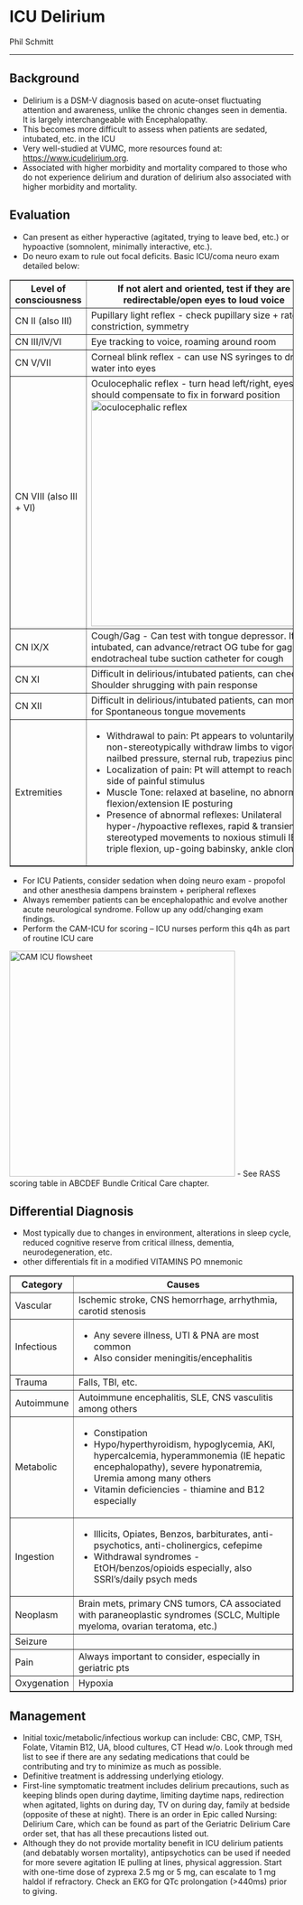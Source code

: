 # ICU Delirium

Phil Schmitt

---
## Background
-	Delirium is a DSM-V diagnosis based on acute-onset fluctuating attention and awareness, unlike the chronic changes seen in dementia. It is largely interchangeable with Encephalopathy.
-	This becomes more difficult to assess when patients are sedated, intubated, etc. in the ICU
-	Very well-studied at VUMC, more resources found at: https://www.icudelirium.org.
-	Associated with higher morbidity and mortality compared to those who do not experience delirium and duration of delirium also associated with higher morbidity and mortality.

## Evaluation
-	Can present as either hyperactive (agitated, trying to leave bed, etc.) or hypoactive (somnolent, minimally interactive, etc.). 
-	Do neuro exam to rule out focal deficits. Basic ICU/coma neuro exam detailed below:

<table border="1">
  <thead>
    <tr>
      <th>Level of consciousness</th>
      <th>If not alert and oriented, test if they are redirectable/open eyes to loud voice</th>
    </tr>
  </thead>
  <tbody>
    <tr>
      <td>CN II (also III)</td>
      <td>Pupillary light reflex - check pupillary size + rate of constriction, symmetry</td>
    </tr>
    <tr>
      <td>CN III/IV/VI</td>
      <td>Eye tracking to voice, roaming around room</td>
    </tr>
    <tr>
      <td>CN V/VII</td>
      <td>Corneal blink reflex - can use NS syringes to drop water into eyes</td>
    </tr>
    <tr>
      <td>CN VIII (also III + VI)</td>
      <td>Oculocephalic reflex - turn head left/right, eyes should compensate to fix in forward position<br><img src='images/oculocephalic.png' alt='oculocephalic reflex' width='400'></td>
    </tr>
    <tr>
      <td>CN IX/X</td>
      <td>Cough/Gag - Can test with tongue depressor. If intubated, can advance/retract OG tube for gag and endotracheal tube suction catheter for cough</td>
    </tr>
    <tr>
      <td>CN XI</td>
      <td>Difficult in delirious/intubated patients, can check for Shoulder shrugging with pain response</td>
    </tr>
    <tr>
      <td>CN XII</td>
      <td>Difficult in delirious/intubated patients, can monitor for Spontaneous tongue movements</td>
    </tr>
    <tr>
      <td>Extremities</td>
      <td>
        <ul>
          <li>Withdrawal to pain: Pt appears to voluntarily, non-stereotypically withdraw limbs to vigorous nailbed pressure, sternal rub, trapezius pinch</li>
          <li>Localization of pain: Pt will attempt to reach to side of painful stimulus</li>
          <li>Muscle Tone: relaxed at baseline, no abnormal flexion/extension IE posturing</li>
          <li>Presence of abnormal reflexes: Unilateral hyper-/hypoactive reflexes, rapid & transient stereotyped movements to noxious stimuli IE triple flexion, up-going babinsky, ankle clonus</li>
        </ul>
      </td>
    </tr>
  </tbody>
</table>

-	For ICU Patients, consider sedation when doing neuro exam - propofol and other anesthesia dampens brainstem + peripheral reflexes
-	Always remember patients can be encephalopathic and evolve another acute neurological syndrome. Follow up any odd/changing exam findings. 
-	Perform the CAM-ICU for scoring – ICU nurses perform this q4h as part of routine ICU care

<img src='images/camflow.png' alt='CAM ICU flowsheet' width='400'>
-	See RASS scoring table in ABCDEF Bundle Critical Care chapter.

## Differential Diagnosis
-	Most typically due to changes in environment, alterations in sleep cycle, reduced cognitive reserve from critical illness, dementia, neurodegeneration, etc. 
-	other differentials fit in a modified VITAMINS PO mnemonic

<table border="1">
  <thead>
    <tr>
      <th>Category</th>
      <th>Causes</th>
    </tr>
  </thead>
  <tbody>
    <tr>
      <td>Vascular</td>
      <td>Ischemic stroke, CNS hemorrhage, arrhythmia, carotid stenosis</td>
    </tr>
    <tr>
      <td>Infectious</td>
      <td>
        <ul>
          <li>Any severe illness, UTI & PNA are most common</li>
          <li>Also consider meningitis/encephalitis</li>
        </ul>
      </td>
    </tr>
    <tr>
      <td>Trauma</td>
      <td>Falls, TBI, etc.</td>
    </tr>
    <tr>
      <td>Autoimmune</td>
      <td>Autoimmune encephalitis, SLE, CNS vasculitis among others</td>
    </tr>
    <tr>
      <td>Metabolic</td>
      <td>
        <ul>
          <li>Constipation</li>
          <li>Hypo/hyperthyroidism, hypoglycemia, AKI, hypercalcemia, hyperammonemia (IE hepatic encephalopathy), severe hyponatremia, Uremia among many others</li>
          <li>Vitamin deficiencies - thiamine and B12 especially</li>
        </ul>
      </td>
    </tr>
    <tr>
      <td>Ingestion</td>
      <td>
        <ul>
          <li>Illicits, Opiates, Benzos, barbiturates, anti-psychotics, anti-cholinergics, cefepime</li>
          <li>Withdrawal syndromes - EtOH/benzos/opioids especially, also SSRI’s/daily psych meds</li>
        </ul>
      </td>
    </tr>
    <tr>
      <td>Neoplasm</td>
      <td>Brain mets, primary CNS tumors, CA associated with paraneoplastic syndromes (SCLC, Multiple myeloma, ovarian teratoma, etc.)</td>
    </tr>
    <tr>
      <td>Seizure</td>
      <td></td>
    </tr>
    <tr>
      <td>Pain</td>
      <td>Always important to consider, especially in geriatric pts</td>
    </tr>
    <tr>
      <td>Oxygenation</td>
      <td>Hypoxia</td>
    </tr>
  </tbody>
</table>

## Management
-	Initial toxic/metabolic/infectious workup can include: CBC, CMP, TSH, Folate, Vitamin B12, UA, blood cultures, CT Head w/o. Look through med list to see if there are any sedating medications that could be contributing and try to minimize as much as possible.
-	Definitive treatment is addressing underlying etiology.
-	First-line symptomatic treatment includes delirium precautions, such as keeping blinds open during daytime, limiting daytime naps, redirection when agitated, lights on during day, TV on during day, family at bedside (opposite of these at night). There is an order in Epic called Nursing: Delirium Care, which can be found as part of the Geriatric Delirium Care order set, that has all these precautions listed out.
-	Although they do not provide mortality benefit in ICU delirium patients (and debatably worsen mortality), antipsychotics can be used if needed for more severe agitation IE pulling at lines, physical aggression. Start with one-time dose of zyprexa 2.5 mg or 5 mg, can escalate to 1 mg haldol if refractory. Check an EKG for QTc prolongation (>440ms) prior to giving.
